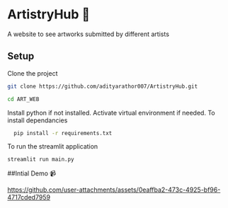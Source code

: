 
# ArtistryHub 🎨

A website to see artworks submitted by different artists


## Setup

Clone the project
```bash
git clone https://github.com/adityarathor007/ArtistryHub.git
```

```bash
cd ART_WEB
```

Install python if not installed. Activate virtual environment if needed.
To install dependancies

```bash
  pip install -r requirements.txt
```

To run the streamlit application

```bash
streamlit run main.py
```

##Intial Demo 📹

https://github.com/user-attachments/assets/0eaffba2-473c-4925-bf96-4717cded7959

